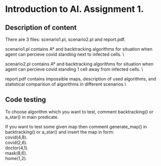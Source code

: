 # Introduction to AI. Assignment 1.

## Description of content
There are 3 files: scenario1.pl, scenario2.pl and report.pdf. 

scenario1.pl contains A* and backtracking algorithms for situation when agent can percieve covid standing next to infected cells. \

scenario2.pl contains A* and backtracking algorithms for situation when agent can percieve covid standing 1 cell away from infected cells. \

report.pdf contains impossible maps, description of used algorithms, and statistical comparison of algorithms in different scenarios.\

## Code testing
To choose algorithm which you want to test, comment backtracking() or a_star() in main predicate.

If you want to test some given map then comment generate_map() in backtracking() or a_star() and insert the map in form:\
covid(4,8).\
covid(2,6).\
doctor(4,1).\
mask(8,6).\
home(1,2).

